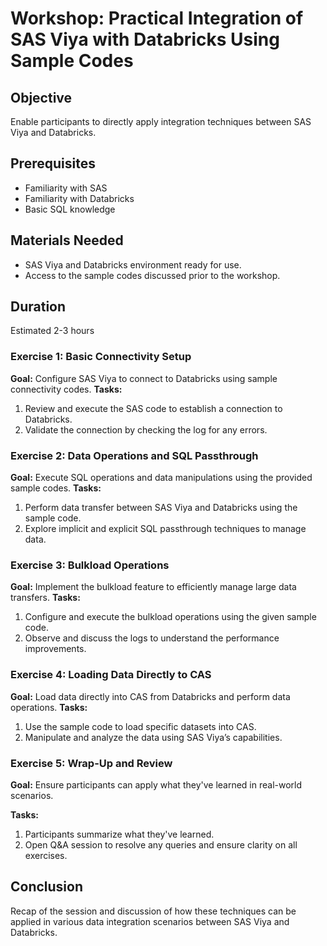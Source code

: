 # Workshop: Practical Integration of SAS Viya with Databricks Using Sample Codes

## Objective
Enable participants to directly apply integration techniques between SAS Viya and Databricks.

## Prerequisites 
- Familiarity with SAS
- Familiarity with Databricks
- Basic SQL knowledge

## Materials Needed
- SAS Viya and Databricks environment ready for use.
- Access to the sample codes discussed prior to the workshop.

## Duration
Estimated 2-3 hours


### Exercise 1: Basic Connectivity Setup
**Goal:** Configure SAS Viya to connect to Databricks using sample connectivity codes.
**Tasks:**
1. Review and execute the SAS code to establish a connection to Databricks.
2. Validate the connection by checking the log for any errors.

### Exercise 2: Data Operations and SQL Passthrough
**Goal:** Execute SQL operations and data manipulations using the provided sample codes.
**Tasks:**
1. Perform data transfer between SAS Viya and Databricks using the sample code.
2. Explore implicit and explicit SQL passthrough techniques to manage data.

### Exercise 3: Bulkload Operations
**Goal:** Implement the bulkload feature to efficiently manage large data transfers.
**Tasks:**
1. Configure and execute the bulkload operations using the given sample code.
2. Observe and discuss the logs to understand the performance improvements.

### Exercise 4: Loading Data Directly to CAS
**Goal:** Load data directly into CAS from Databricks and perform data operations.
**Tasks:**
1. Use the sample code to load specific datasets into CAS.
2. Manipulate and analyze the data using SAS Viya’s capabilities.

### Exercise 5: Wrap-Up and Review
**Goal:** Ensure participants can apply what they've learned in real-world scenarios.

**Tasks:**
1. Participants summarize what they've learned.
2. Open Q&A session to resolve any queries and ensure clarity on all exercises.

## Conclusion
Recap of the session and discussion of how these techniques can be applied in various data integration scenarios between SAS Viya and Databricks.


